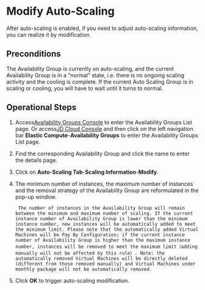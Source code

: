 # Modify Auto-Scaling

After auto-scaling is enabled, if you need to adjust auto-scaling information, you can realize it by modification.

## Preconditions
The Availability Group is currently on auto-scaling, and the current Availability Group is in a "normal" state, i.e. there is no ongoing scaling activity and the cooling is complete. If the current Auto Scaling Group is in scaling or cooling, you will have to wait until it turns to normal.

## Operational Steps

1. Access[Availability Groups Console](https://cns-console.jdcloud.com/availabilitygroup/list) to enter the Availability Groups List page. Or access[JD Cloud Console](https://console.jdcloud.com) and then click on the left navigation bar **Elastic Compute**-**Availability Groups** to enter the Availability Groups List page. 
2. Find the corresponding Availability Group and click the name to enter the details page.
3. Click on **Auto-Scaling Tab**-**Scaling Information**-**Modify**.
4. The minimum number of instances, the maximum number of instances and the removal strategy of the Availability Group are reformulated in the pop-up window.
		
		The number of instances in the Availability Group will remain between the minimum and maximum number of scaling. If the current instance number of Availability Group is lower than the minimum instance number, new instances will be automatically added to meet the minimum limit. Please note that the automatically added Virtual Machines will be Pay By Configuration; if the current instance number of Availability Group is higher than the maximum instance number, instances will be removed to meet the maximum limit（adding manually will not be affected by this rule）. Note: the automatically removed Virtual Machines will be directly deleted (different from those removed manually) and Virtual Machines under monthly package will not be automatically removed.

5. Click **OK** to trigger auto-scaling modification.

